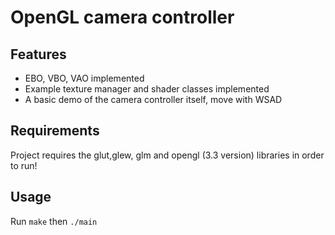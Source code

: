 # OpenGL camera controller

## Features

- EBO, VBO, VAO implemented
- Example texture manager and shader classes implemented
- A basic demo of the camera controller itself, move with WSAD

## Requirements

Project requires the glut,glew, glm and opengl (3.3 version) libraries in order to run!

## Usage

Run `make` then `./main`